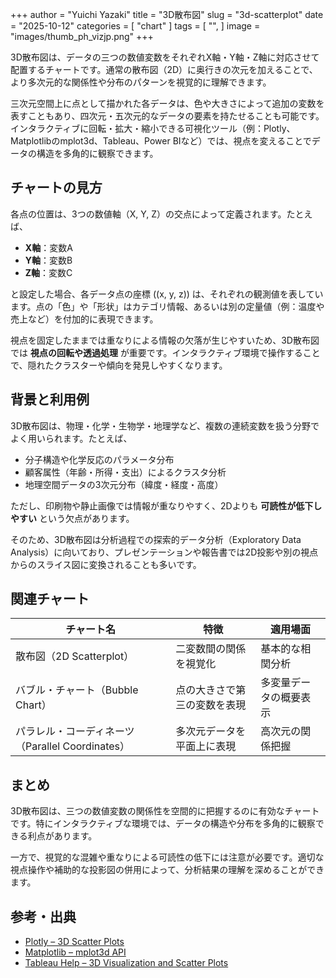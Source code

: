 +++
author = "Yuichi Yazaki"
title = "3D散布図"
slug = "3d-scatterplot"
date = "2025-10-12"
categories = [
    "chart"
]
tags = [
    "",
]
image = "images/thumb_ph_vizjp.png"
+++

3D散布図は、データの三つの数値変数をそれぞれX軸・Y軸・Z軸に対応させて配置するチャートです。通常の散布図（2D）に奥行きの次元を加えることで、より多次元的な関係性や分布のパターンを視覚的に理解できます。  

三次元空間上に点として描かれた各データは、色や大きさによって追加の変数を表すこともあり、四次元・五次元的なデータの要素を持たせることも可能です。インタラクティブに回転・拡大・縮小できる可視化ツール（例：Plotly、Matplotlibのmplot3d、Tableau、Power BIなど）では、視点を変えることでデータの構造を多角的に観察できます。


<!--more-->


## チャートの見方

各点の位置は、3つの数値軸（X, Y, Z）の交点によって定義されます。たとえば、

- **X軸**：変数A  
- **Y軸**：変数B  
- **Z軸**：変数C  

と設定した場合、各データ点の座標 \((x, y, z)\) は、それぞれの観測値を表しています。点の「色」や「形状」はカテゴリ情報、あるいは別の定量値（例：温度や売上など）を付加的に表現できます。

視点を固定したままでは重なりによる情報の欠落が生じやすいため、3D散布図では **視点の回転や透過処理** が重要です。インタラクティブ環境で操作することで、隠れたクラスターや傾向を発見しやすくなります。



## 背景と利用例

3D散布図は、物理・化学・生物学・地理学など、複数の連続変数を扱う分野でよく用いられます。たとえば、

- 分子構造や化学反応のパラメータ分布
- 顧客属性（年齢・所得・支出）によるクラスタ分析
- 地理空間データの3次元分布（緯度・経度・高度）

ただし、印刷物や静止画像では情報が重なりやすく、2Dよりも **可読性が低下しやすい** という欠点があります。

そのため、3D散布図は分析過程での探索的データ分析（Exploratory Data Analysis）に向いており、プレゼンテーションや報告書では2D投影や別の視点からのスライス図に変換されることも多いです。



## 関連チャート

| チャート名 | 特徴 | 適用場面 |
|-------------|-------|-----------|
| 散布図（2D Scatterplot） | 二変数間の関係を視覚化 | 基本的な相関分析 |
| バブル・チャート（Bubble Chart） | 点の大きさで第三の変数を表現 | 多変量データの概要表示 |
| パラレル・コーディネーツ（Parallel Coordinates） | 多次元データを平面上に表現 | 高次元の関係把握 |



## まとめ

3D散布図は、三つの数値変数の関係性を空間的に把握するのに有効なチャートです。特にインタラクティブな環境では、データの構造や分布を多角的に観察できる利点があります。

一方で、視覚的な混雑や重なりによる可読性の低下には注意が必要です。適切な視点操作や補助的な投影図の併用によって、分析結果の理解を深めることができます。



## 参考・出典

- [Plotly – 3D Scatter Plots](https://plotly.com/python/3d-scatter-plots/)
- [Matplotlib – mplot3d API](https://matplotlib.org/stable/gallery/mplot3d/scatter3d.html)
- [Tableau Help – 3D Visualization and Scatter Plots](https://help.tableau.com/current/pro/desktop/en-us/examples_scatter.htm)